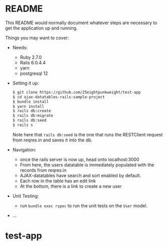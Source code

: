 # README

This README would normally document whatever steps are necessary to get the
application up and running.

Things you may want to cover:

* Needs:
  - Ruby 2.7.0
  - Rails 6.0.4.4
  - yarn
  - postgresql 12

* Setting it up:
  ```sh
  $ git clone https://github.com/25eightpunkweight/test-app
  $ cd ajax-datatables-rails-sample-project
  $ bundle install
  $ yarn install
  $ rails db:create
  $ rails db:migrate
  $ rails db:seed 
  $ rails s
  ```
  Note here that `rails db:seed` is the one that runs the RESTClient request from reqres.in and saves it into the db.

* Navigation:
  - once the rails server is now up, head onto localhost:3000
  - From here, the users datatable is immediately populated with the records from reqres.in
  - AJAX-datatables have search and sort enabled by default.
  - Each row in the table has an edit link
  - At the bottom, there is a link to create a new user

* Unit Testing:
  - run `bundle exec rspec` to run the unit tests on the `User` model.
* ...
# test-app
